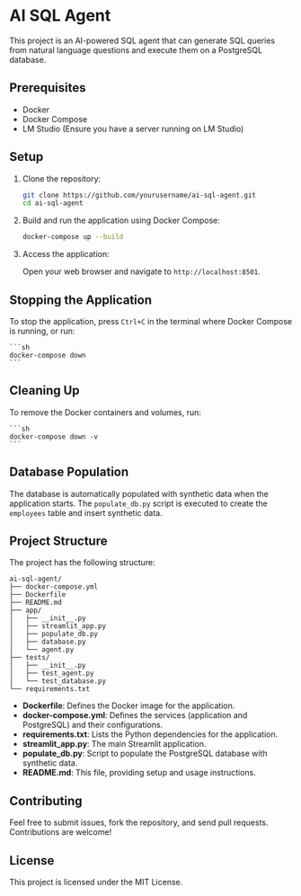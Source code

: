 # AI SQL Agent

This project is an AI-powered SQL agent that can generate SQL queries from natural language questions and execute them on a PostgreSQL database.

## Prerequisites

- Docker
- Docker Compose
- LM Studio (Ensure you have a server running on LM Studio)

## Setup

1. Clone the repository:

    ```sh
    git clone https://github.com/yourusername/ai-sql-agent.git
    cd ai-sql-agent
    ```

2. Build and run the application using Docker Compose:

    ```sh
    docker-compose up --build
    ```

3. Access the application:

    Open your web browser and navigate to `http://localhost:8501`.

## Stopping the Application

To stop the application, press `Ctrl+C` in the terminal where Docker Compose is running, or run:

    ```sh
    docker-compose down
    ```

## Cleaning Up

To remove the Docker containers and volumes, run:

    ```sh
    docker-compose down -v
    ```

## Database Population

The database is automatically populated with synthetic data when the application starts. The `populate_db.py` script is executed to create the `employees` table and insert synthetic data.


## Project Structure

The project has the following structure:

```
ai-sql-agent/
├── docker-compose.yml
├── Dockerfile
├── README.md
├── app/
│   ├── __init__.py
│   ├── streamlit_app.py
│   ├── populate_db.py
│   ├── database.py
│   └── agent.py
├── tests/
│   ├── __init__.py
│   ├── test_agent.py
│   └── test_database.py
└── requirements.txt
```

- **Dockerfile**: Defines the Docker image for the application.
- **docker-compose.yml**: Defines the services (application and PostgreSQL) and their configurations.
- **requirements.txt**: Lists the Python dependencies for the application.
- **streamlit_app.py**: The main Streamlit application.
- **populate_db.py**: Script to populate the PostgreSQL database with synthetic data.
- **README.md**: This file, providing setup and usage instructions.

## Contributing

Feel free to submit issues, fork the repository, and send pull requests. Contributions are welcome!

## License

This project is licensed under the MIT License.

